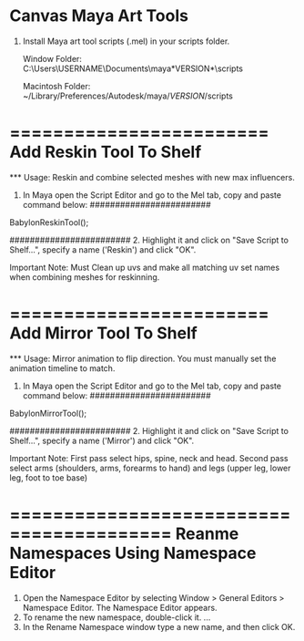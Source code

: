 Canvas Maya Art Tools
=========================================
1. Install Maya art tool scripts (.mel) in your scripts folder.
   
   Window Folder:
   C:\Users\USERNAME\Documents\maya\*VERSION*\scripts
   
   Macintosh Folder:
   ~/Library/Preferences/Autodesk/maya/*VERSION*/scripts

========================
Add Reskin Tool To Shelf
========================
*** Usage: Reskin and combine selected meshes with new max influencers.
1. In Maya open the Script Editor and go to the Mel tab, copy and paste command below:
########################

BabylonReskinTool();

########################
2. Highlight it and click on "Save Script to Shelf...", specify a name ('Reskin') and click "OK".

Important Note: Must Clean up uvs and make all matching uv set names when combining meshes for reskinning.

========================
Add Mirror Tool To Shelf
========================
*** Usage: Mirror animation to flip direction. You must manually set the animation timeline to match.
1. In Maya open the Script Editor and go to the Mel tab, copy and paste command below:
########################

BabylonMirrorTool();

########################
2. Highlight it and click on "Save Script to Shelf...", specify a name ('Mirror') and click "OK".

Important Note: First pass select hips, spine, neck and head. Second pass select arms (shoulders, arms, forearms to hand) and legs (upper leg, lower leg, foot to toe base)


=========================================
Reanme Namespaces Using Namespace Editor
=========================================

1. Open the Namespace Editor by selecting Window > General Editors > Namespace Editor. The Namespace Editor appears.
2. To rename the new namespace, double-click it. ...
3. In the Rename Namespace window type a new name, and then click OK.